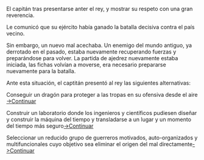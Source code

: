 ﻿El capitán tras presentarse anter el rey, y mostrar su respeto con una gran reverencia.

Le comunicó que su ejército había ganado la batalla decisiva contra el país vecino.

Sin embargo, un nuevo mal acechaba. Un enemigo del mundo antiguo, ya derrotado en el pasado, estaba nuevamente recuperando fuerzas y preparándose para volver.
La partida de ajedrez nuevamente estaba iniciada, las fichas volvían a moverse, era necesario prepararse nuevamente para la batalla.

Ante esta situación, el captitán presentó al rey las siguientes alternativas:

Conseguir un dragón para proteger a las tropas en su ofensiva desde el aire [->Continuar](../../dragon/dragon.md)

Construir un laboratorio donde los ingenieros y científicos pudiesen diseñar y construir la máquina del tiempo y transladarse a un lugar y un momento del tiempo más seguro[->Continuar](../../maquina/maquina.md) 

Seleccionar un reducido grupo de guerreros motivados, auto-organizados y multifuncionales cuyo objetivo sea eliminar el origen del mal directamente[->Continuar](../../comunidad/comunidad.md)

	 


